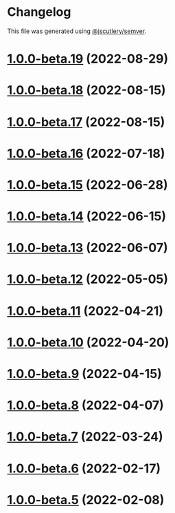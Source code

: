 # Changelog

This file was generated using [@jscutlery/semver](https://github.com/jscutlery/semver).

# [1.0.0-beta.19](https://github.com/sebgroup/green/compare/@sebgroup/green-react-charts@1.0.0-beta.18...@sebgroup/green-react-charts@1.0.0-beta.19) (2022-08-29)



# [1.0.0-beta.18](https://github.com/sebgroup/green/compare/@sebgroup/green-react-charts@1.0.0-beta.17...@sebgroup/green-react-charts@1.0.0-beta.18) (2022-08-15)



# [1.0.0-beta.17](https://github.com/sebgroup/green/compare/@sebgroup/green-react-charts@1.0.0-beta.16...@sebgroup/green-react-charts@1.0.0-beta.17) (2022-08-15)



# [1.0.0-beta.16](https://github.com/sebgroup/green/compare/@sebgroup/green-react-charts@1.0.0-beta.15...@sebgroup/green-react-charts@1.0.0-beta.16) (2022-07-18)



# [1.0.0-beta.15](https://github.com/sebgroup/green/compare/@sebgroup/green-react-charts@1.0.0-beta.14...@sebgroup/green-react-charts@1.0.0-beta.15) (2022-06-28)



# [1.0.0-beta.14](https://github.com/sebgroup/green/compare/@sebgroup/green-react-charts@1.0.0-beta.13...@sebgroup/green-react-charts@1.0.0-beta.14) (2022-06-15)



# [1.0.0-beta.13](https://github.com/sebgroup/green/compare/@sebgroup/green-react-charts@1.0.0-beta.12...@sebgroup/green-react-charts@1.0.0-beta.13) (2022-06-07)



# [1.0.0-beta.12](https://github.com/sebgroup/green/compare/@sebgroup/green-react-charts@1.0.0-beta.11...@sebgroup/green-react-charts@1.0.0-beta.12) (2022-05-05)



# [1.0.0-beta.11](https://github.com/sebgroup/green/compare/@sebgroup/green-react-charts@1.0.0-beta.10...@sebgroup/green-react-charts@1.0.0-beta.11) (2022-04-21)



# [1.0.0-beta.10](https://github.com/sebgroup/green/compare/@sebgroup/green-react-charts@1.0.0-beta.9...@sebgroup/green-react-charts@1.0.0-beta.10) (2022-04-20)



# [1.0.0-beta.9](https://github.com/sebgroup/green/compare/@sebgroup/green-react-charts@1.0.0-beta.8...@sebgroup/green-react-charts@1.0.0-beta.9) (2022-04-15)



# [1.0.0-beta.8](https://github.com/sebgroup/green/compare/@sebgroup/green-react-charts@1.0.0-beta.7...@sebgroup/green-react-charts@1.0.0-beta.8) (2022-04-07)



# [1.0.0-beta.7](https://github.com/sebgroup/green/compare/@sebgroup/green-react-charts@1.0.0-beta.6...@sebgroup/green-react-charts@1.0.0-beta.7) (2022-03-24)



# [1.0.0-beta.6](https://github.com/sebgroup/green/compare/@sebgroup/green-react-charts@1.0.0-beta.5...@sebgroup/green-react-charts@1.0.0-beta.6) (2022-02-17)



# [1.0.0-beta.5](https://github.com/sebgroup/green/compare/@sebgroup/green-react-charts@1.0.0-beta.4...@sebgroup/green-react-charts@1.0.0-beta.5) (2022-02-08)
